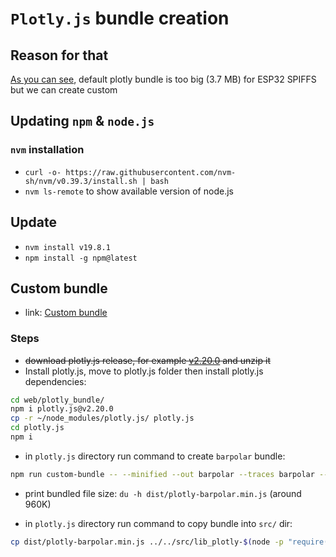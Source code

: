 # `Plotly.js` bundle creation

## Reason for that
[As you can see](https://github.com/plotly/plotly.js/tree/master/dist), default plotly bundle is too big (3.7 MB) for ESP32 SPIFFS but we can create custom


## Updating `npm` & `node.js`
### `nvm` installation
- `curl -o- https://raw.githubusercontent.com/nvm-sh/nvm/v0.39.3/install.sh | bash`
- `nvm ls-remote` to show available version of node.js

## Update
- `nvm install v19.8.1`
- `npm install -g npm@latest`


## Custom bundle
- link: [Custom bundle](https://github.com/plotly/plotly.js/blob/master/CUSTOM_BUNDLE.md)
### Steps
- ~~download plotly.js release, for example [v2.20.0](https://github.com/plotly/plotly.js/archive/refs/tags/v2.20.0.zip) and unzip it~~
- Install plotly.js, move to plotly.js folder then install plotly.js dependencies:
```Bash
cd web/plotly_bundle/
npm i plotly.js@v2.20.0
cp -r ~/node_modules/plotly.js/ plotly.js
cd plotly.js
npm i
```
- in `plotly.js` directory run command to create `barpolar` bundle: 
```Bash
npm run custom-bundle -- --minified --out barpolar --traces barpolar --transforms none
```
- print bundled file size: `du -h dist/plotly-barpolar.min.js` (around 960K)

- in `plotly.js` directory run command to copy bundle into `src/` dir:
```Bash
cp dist/plotly-barpolar.min.js ../../src/lib_plotly-$(node -p "require('./package.json').version")-bp.min.js
```